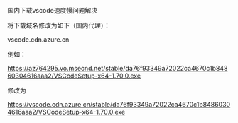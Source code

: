 国内下载vscode速度慢问题解决


将下载域名修改为如下（国内代理）：

vscode.cdn.azure.cn


例如：

https://az764295.vo.msecnd.net/stable/da76f93349a72022ca4670c1b84860304616aaa2/VSCodeSetup-x64-1.70.0.exe

修改为

https://vscode.cdn.azure.cn/stable/da76f93349a72022ca4670c1b84860304616aaa2/VSCodeSetup-x64-1.70.0.exe


